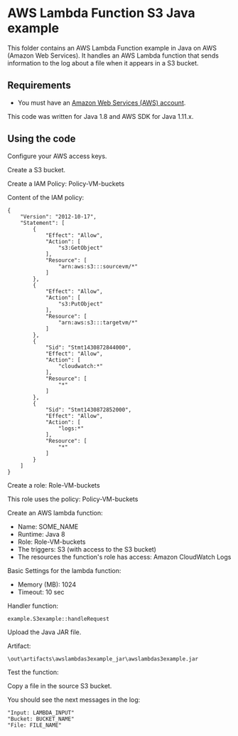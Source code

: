# AWS Lambda Function S3 Java example

This folder contains an AWS Lambda Function example in Java on AWS (Amazon Web Services).
It handles an AWS Lambda function that sends information to the log about a file when it appears in a S3 bucket.




## Requirements

* You must have an [Amazon Web Services (AWS) account](http://aws.amazon.com/).

This code was written for Java 1.8 and AWS SDK for Java 1.11.x.




## Using the code

Configure your AWS access keys.

Create a S3 bucket.

Create a IAM Policy: Policy-VM-buckets

Content of the IAM policy:

```
{
    "Version": "2012-10-17",
    "Statement": [
        {
            "Effect": "Allow",
            "Action": [
                "s3:GetObject"
            ],
            "Resource": [
                "arn:aws:s3:::sourcevm/*"
            ]
        },
        {
            "Effect": "Allow",
            "Action": [
                "s3:PutObject"
            ],
            "Resource": [
                "arn:aws:s3:::targetvm/*"
            ]
        },
        {
            "Sid": "Stmt1430872844000",
            "Effect": "Allow",
            "Action": [
                "cloudwatch:*"
            ],
            "Resource": [
                "*"
            ]
        },
        {
            "Sid": "Stmt1430872852000",
            "Effect": "Allow",
            "Action": [
                "logs:*"
            ],
            "Resource": [
                "*"
            ]
        }
    ]
}
```

Create a role: Role-VM-buckets

This role uses the policy: Policy-VM-buckets

Create an AWS lambda function:
* Name: SOME_NAME
* Runtime: Java 8
* Role: Role-VM-buckets
* The triggers: S3 (with access to the S3 bucket)
* The resources the function's role has access: Amazon CloudWatch Logs

Basic Settings for the lambda function:

* Memory (MB): 1024
* Timeout: 10 sec

Handler function:

```
example.S3example::handleRequest
```

Upload the Java JAR file.

Artifact: 

```
\out\artifacts\awslambdas3example_jar\awslambdas3example.jar
```

Test the function:

Copy a file in the source S3 bucket.

You should see the next messages in the log:

```
"Input: LAMBDA_INPUT"
"Bucket: BUCKET_NAME"
"File: FILE_NAME"
```